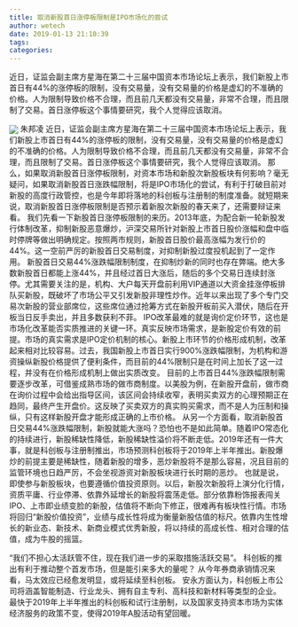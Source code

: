 ```yaml
---
title: 取消新股首日涨停板限制是IPO市场化的尝试
author: wetech
date: 2019-01-13 21:10:39
tags: 
categories: 
---
```

近日，证监会副主席方星海在第二十三届中国资本市场论坛上表示，我们新股上市首日有44%的涨停板的限制，没有交易量，没有交易量的价格是虚幻的不准确的价格。人为限制导致价格不合理，而且前几天都没有交易量，非常不合理，而且限制了交易。首日涨停板这个事情要研究，我个人觉得应该取消。
<!-- more -->
<img align="center" border="0" src="https://imgcdn.yicai.com/uppics/images/2019/01/54f0805b4c7e36b71c2af71acd760761.jpg" />
朱邦凌
近日，证监会副主席方星海在第二十三届中国资本市场论坛上表示，我们新股上市首日有44%的涨停板的限制，没有交易量，没有交易量的价格是虚幻的不准确的价格。人为限制导致价格不合理，而且前几天都没有交易量，非常不合理，而且限制了交易。首日涨停板这个事情要研究，我个人觉得应该取消。
那么，如果取消新股首日涨停板限制，对资本市场和新股次新股板块有何影响？毫无疑问，如果取消新股首日涨跌幅限制，将是IPO市场化的尝试，有利于打破目前对新股的高度行政管控，也是今年即将落地的科创板与注册制的制度准备。就短期来说，取消新股首日涨停板限制是否预示着新股次新股的春天来了，还需要辩证来看。
我们先看一下新股首日涨停板限制的来历。2013年底，为配合新一轮新股发行体制改革，抑制新股恶意爆炒，沪深交易所针对新股上市首日股价涨幅和盘中临时停牌等做出明确规定。按照两市规则，新股首日股价最高涨幅为发行价的44%。这一空前严厉的新股首日交易制度，对抑制新股过度投机起到了一定作用。
新股首日交易44%涨跌幅限制制度，在抑制炒新的同时也存在弊端。绝大多数新股首日都能上涨44%，并且经过首日大涨后，随后的多个交易日连续封涨停。尤其需要关注的是，机构、大户每天开盘前利用VIP通道以大资金挂涨停板排队买新股，既破坏了市场公平又引发新股非理性炒作。近年以来出现了多个专门交易次新股的营业部席位，这些席位通过抢筹方式在新股开板前买入潜伏，随后在开板当日反手卖出，并且多数获利不菲。
IPO改革最难的就是询价定价环节，这也是市场化改革能否实质推进的关键一环。真实反映市场需求，是新股定价有效的前提。市场的真实需求是IPO定价机制的核心。新股上市环节的价格形成机制，改革起来相对比较容易。过去，我国新股上市首日实行900%涨跌幅限制，为机构和游资操纵新股价格提供了便利条件，而目前的44%限制只是在时间上加长了这一过程，并没有在价格形成机制上做出实质改变。
目前的上市首日44%涨跌幅限制需要逐步改革，可借鉴成熟市场的做市商制度。以美股为例，在新股开盘前，做市商在询价过程中会给出指导区间，该区间会持续收窄，表明买卖双方的心理预期正在趋同，最终产生开盘价。这反映了买卖双方的真实购买需求，而不是人为压制和操纵，只有这样新股开盘才能形成正确的上市价格。
从另一个方面看，取消新股首日交易44%涨跌幅限制，新股就能大涨吗？恐怕也不是如此简单。随着IPO常态化的持续进行，新股稀缺性降低，新股稀缺性溢价将不断走低。2019年还有一件大事，就是科创板与注册制推出，市场预测科创板将于2019年上半年推出。新股爆炒的前提主要是稀缺性，随着新股的增多，恶炒新股将不是那么容易，况且目前的监管环境也日趋严厉，不会坐视游资对新股板块进行长时期的恶炒。
也就是说，即使参与新股板块，也要遵循价值投资原则。以后，新股次新股将上演分化行情，资质平庸、行业停滞、依靠外延增长的新股将震荡走低。部分依靠粉饰报表闯关IPO、上市即业绩变脸的新股，估值将不断向下修正，很难再有板块性行情。市场将回归“新股价值投资”，业绩与成长性将成为衡量新股估值的标尺。依靠内生性增长的新业态、新技术、新商业模式优秀新股，将以持续的高成长性、相对合理的估值，成为牛股的摇篮。
 
 
“我们不担心太活跃管不住，现在我们进一步的采取措施活跃交易”。
科创板的推出有利于推动整个首发市场，但是能引来多大的量呢？
从今年券商承销情况来看，马太效应已经愈发明显，或将延续至科创板。
安永方面认为，科创板上市公司将涵盖智能制造、行业龙头、拥有自主专利、高科技和新材料等类型的企业。
最快于2019年上半年推出的科创板和试行注册制，以及国家支持资本市场为实体经济服务的政策不变，使得2019年A股活动有望回暖。

